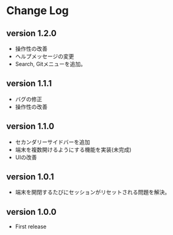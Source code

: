 # Change Log

## version 1.2.0

- 操作性の改善
- ヘルプメッセージの変更
- Search, Gitメニューを追加。

## version 1.1.1

- バグの修正
- 操作性の改善

## version 1.1.0

- セカンダリーサイドバーを追加
- 端末を複数開けるようにする機能を実装(未完成)
- UIの改善

## version 1.0.1

- 端末を開閉するたびにセッションがリセットされる問題を解決。

## version 1.0.0

- First release
